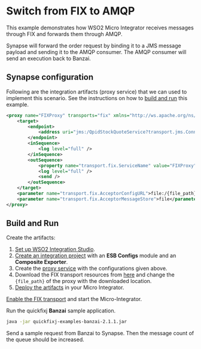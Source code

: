 # Switch from FIX to AMQP

This example demonstrates how WSO2 Micro Integrator receives messages through FIX and forwards them through AMQP.

Synapse will forward the order request by binding it to a JMS message payload and sending it to the AMQP consumer. The AMQP consumer will send an execution back to Banzai.

## Synapse configuration

Following are the integration artifacts (proxy service) that we can used to implement this scenario. See the instructions on how to [build and run](#build-and-run) this example.

```xml 
<proxy name="FIXProxy" transports="fix" xmlns="http://ws.apache.org/ns/synapse">
    <target>
        <endpoint>
            <address uri="jms:/QpidStockQuoteService?transport.jms.ConnectionFactoryJNDIName=qpidConnectionfactory&amp;java.naming.factory.initial=org.apache.qpid.jndi.PropertiesFileInitialContextFactory&amp;java.naming.provider.url=repository/samples/resources/fix/con.properties&amp;transport.jms.ReplyDestination=replyQueue"/>
        </endpoint>
        <inSequence>
            <log level="full" />
        </inSequence>
        <outSequence>
            <property name="transport.fix.ServiceName" value="FIXProxy" scope="axis2-client" />
            <log level="full" />
            <send />
        </outSequence>
    </target>
    <parameter name="transport.fix.AcceptorConfigURL">file:/{file_path}/fix-synapse.cfg</parameter>
    <parameter name="transport.fix.AcceptorMessageStore">file</parameter>
</proxy>
```
## Build and Run

Create the artifacts:

1. [Set up WSO2 Integration Studio]({{base_path}}/integrate/develop/installing-wso2-integration-studio).
2. [Create an integration project]({{base_path}}/integrate/develop/create-integration-project) with an <b>ESB Configs</b> module and an <b>Composite Exporter</b>.
3. Create the [proxy service]({{base_path}}/integrate/develop/creating-artifacts/creating-a-proxy-service) with the configurations given above.
4. Download the FIX transport resources from [here](https://github.com/wso2-docs/WSO2_EI/tree/master/FIX-transport-resources) and change the `{file_path}` of the proxy with the downloaded location.
5. [Deploy the artifacts]({{base_path}}/integrate/develop/deploy-artifacts) in your Micro Integrator.

[Enable the FIX transport](../../../../setup/transport_configurations/configuring-transports/#configuring-the-fix-transport) and start the Micro-Integrator.

Run the quickfixj **Banzai** sample application.

```bash
java -jar quickfixj-examples-banzai-2.1.1.jar
```
Send a sample request from Banzai to Synapse. Then the message count of the queue should be increased.